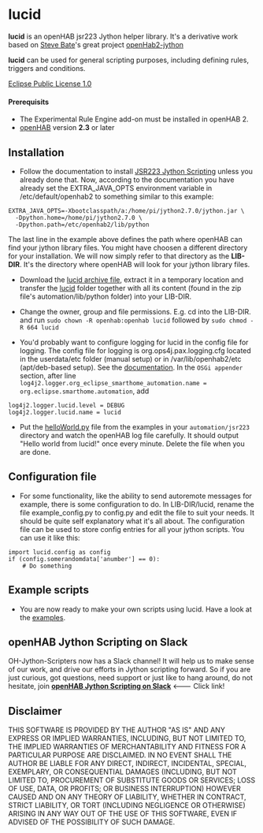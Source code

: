 # lucid
**lucid** is an openHAB jsr223 Jython helper library. It's a derivative work based on [Steve Bate](https://github.com/steve-bate)'s great project [openHab2-jython](https://github.com/OH-Jython-Scripters/openhab2-jython)

**lucid** can be used for general scripting purposes, including defining rules, triggers and conditions.

[Eclipse Public License 1.0](https://opensource.org/licenses/EPL-1.0)

#### Prerequisits
* The Experimental Rule Engine add-on must be installed in openHAB 2.
* [openHAB](https://docs.openhab.org/index.html) version **2.3** or later

## Installation
* Follow the documentation to install [JSR223 Jython Scripting](https://www.openhab.org/docs/configuration/jsr223-jython.html) unless you already done that. Now, according to the documentation you have already set the EXTRA_JAVA_OPTS environment variable in /etc/default/openhab2 to something similar to this example:
```
EXTRA_JAVA_OPTS=-Xbootclasspath/a:/home/pi/jython2.7.0/jython.jar \
  -Dpython.home=/home/pi/jython2.7.0 \
  -Dpython.path=/etc/openhab2/lib/python
```
The last line in the example above defines the path where openHAB can find your jython library files. You might have choosen a different directory for your installation. We will now simply refer to that directory as the **LIB-DIR**. It's the directory where openHAB will look for your jython library files.

* Download the [lucid archive file](https://github.com/OH-Jython-Scripters/lucid/archive/master.zip), extract it in a temporary location and transfer the [lucid](https://github.com/OH-Jython-Scripters/lucid/tree/master/automation/lib/python/lucid) folder together with all its content (found in the zip file's automation/lib/python folder) into your LIB-DIR. 
* Change the owner, group and file permissions. E.g. cd into the LIB-DIR. and run `sudo chown -R openhab:openhab lucid` followed by `sudo chmod -R 664 lucid`

* You'd probably want to configure logging for lucid in the config file for logging. The config file for logging is org.ops4j.pax.logging.cfg located in the userdata/etc folder (manual setup) or in /var/lib/openhab2/etc (apt/deb-based setup). See the [documentation](https://www.openhab.org/docs/administration/logging.html#config-file). In the `OSGi appender` section, after line `log4j2.logger.org_eclipse_smarthome_automation.name = org.eclipse.smarthome.automation`, add
```
log4j2.logger.lucid.level = DEBUG
log4j2.logger.lucid.name = lucid
```

* Put the [helloWorld.py](https://raw.githubusercontent.com/OH-Jython-Scripters/lucid/master/Script%20Examples/helloWorld.py) file from the examples in your `automation/jsr223` directory and watch the openHAB log file carefully. It should output "Hello world from lucid!" once every minute. Delete the file when you are done.

## Configuration file
* For some functionality, like the ability to send autoremote messages for example, there is some configuration to do. In LIB-DIR/lucid, rename the file example_config.py to config.py and edit the file to suit your needs. It should be quite self explanatory what it's all about. The configuration file can be used to store config entries for all your jython scripts. You can use it like this:
```
import lucid.config as config
if (config.somerandomdata['anumber'] == 0):
    # Do something
```

## Example scripts
* You are now ready to make your own scripts using lucid. Have a look at the [examples](https://github.com/OH-Jython-Scripters/lucid/tree/master/Script%20Examples).

## openHAB Jython Scripting on Slack
OH-Jython-Scripters now has a Slack channel! It will help us to make sense of our work, and drive our efforts in Jython scripting forward. So if you are just curious, got questions, need support or just like to hang around, do not hesitate, join [**openHAB Jython Scripting on Slack**](https://join.slack.com/t/besynnerlig/shared_invite/enQtMzI3NzIyNTAzMjM1LTdmOGRhOTAwMmIwZWQ0MTNiZTU0MTY0MDk3OTVkYmYxYjE4NDE4MjcxMjg1YzAzNTJmZDM3NzJkYWU2ZDkwZmY) <--- Click link!

## Disclaimer
THIS SOFTWARE IS PROVIDED BY THE AUTHOR "AS IS" AND ANY EXPRESS OR IMPLIED WARRANTIES, INCLUDING, BUT NOT LIMITED TO, THE IMPLIED WARRANTIES OF MERCHANTABILITY AND FITNESS FOR A PARTICULAR PURPOSE ARE DISCLAIMED. IN NO EVENT SHALL THE AUTHOR BE LIABLE FOR ANY DIRECT, INDIRECT, INCIDENTAL, SPECIAL, EXEMPLARY, OR CONSEQUENTIAL DAMAGES (INCLUDING, BUT NOT LIMITED TO, PROCUREMENT OF SUBSTITUTE GOODS OR SERVICES; LOSS OF USE, DATA, OR PROFITS; OR BUSINESS INTERRUPTION) HOWEVER CAUSED AND ON ANY THEORY OF LIABILITY, WHETHER IN CONTRACT, STRICT LIABILITY, OR TORT (INCLUDING NEGLIGENCE OR OTHERWISE) ARISING IN ANY WAY OUT OF THE USE OF THIS SOFTWARE, EVEN IF ADVISED OF THE POSSIBILITY OF SUCH DAMAGE.
